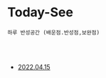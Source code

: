 # Today-See

```
하루 반성공간 (배운점.반성점,보완점)
```
<br><br>

- [2022.04.15](https://github.com/dbsghk208/Today-See/blob/main/See/2022.04.15.md)


